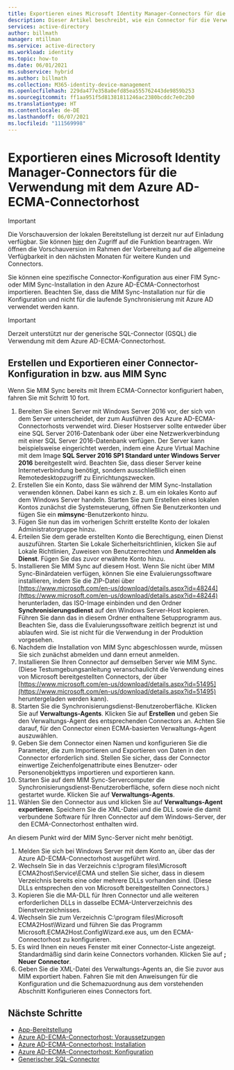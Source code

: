 ```yaml
---
title: Exportieren eines Microsoft Identity Manager-Connectors für die Verwendung mit dem Azure AD-ECMA-Connectorhost
description: Dieser Artikel beschreibt, wie ein Connector für die Verwendung mit dem Azure AD-ECMA-Connectorhost erstellt und aus MIM Sync exportiert werden kann.
services: active-directory
author: billmath
manager: mtillman
ms.service: active-directory
ms.workload: identity
ms.topic: how-to
ms.date: 06/01/2021
ms.subservice: hybrid
ms.author: billmath
ms.collection: M365-identity-device-management
ms.openlocfilehash: 229da477e358a0efd85ea555762443de9859b253
ms.sourcegitcommit: ff1aa951f5d81381811246ac2380bcddc7e0c2b0
ms.translationtype: HT
ms.contentlocale: de-DE
ms.lasthandoff: 06/07/2021
ms.locfileid: "111569998"
---
```

# <a name="export-a-microsoft-identity-manager-connector-for-use-with-azure-ad-ecma-connector-host"></a>Exportieren eines Microsoft Identity Manager-Connectors für die Verwendung mit dem Azure AD-ECMA-Connectorhost

>[!IMPORTANT]
> Die Vorschauversion der lokalen Bereitstellung ist derzeit nur auf Einladung verfügbar. Sie können [hier](https://aka.ms/onpremprovisioningpublicpreviewaccess) den Zugriff auf die Funktion beantragen. Wir öffnen die Vorschauversion im Rahmen der Vorbereitung auf die allgemeine Verfügbarkeit in den nächsten Monaten für weitere Kunden und Connectors.

Sie können eine spezifische Connector-Konfiguration aus einer FIM Sync- oder MIM Sync-Installation in den Azure AD-ECMA-Connectorhost importieren.  Beachten Sie, dass die MIM Sync-Installation nur für die Konfiguration und nicht für die laufende Synchronisierung mit Azure AD verwendet werden kann.

>[!IMPORTANT]
>Derzeit unterstützt nur der generische SQL-Connector (GSQL) die Verwendung mit dem Azure AD-ECMA-Connectorhost.


## <a name="creating-and-exporting-a-connector-configuration-in-mim-sync"></a>Erstellen und Exportieren einer Connector-Konfiguration in bzw. aus MIM Sync
Wenn Sie MIM Sync bereits mit Ihrem ECMA-Connector konfiguriert haben, fahren Sie mit Schritt 10 fort.

 1. Bereiten Sie einen Server mit Windows Server 2016 vor, der sich von dem Server unterscheidet, der zum Ausführen des Azure AD-ECMA-Connectorhosts verwendet wird.  Dieser Hostserver sollte entweder über eine SQL Server 2016-Datenbank oder über eine Netzwerkverbindung mit einer SQL Server 2016-Datenbank verfügen.  Der Server kann beispielsweise eingerichtet werden, indem eine Azure Virtual Machine mit dem Image **SQL Server 2016 SP1 Standard unter Windows Server 2016** bereitgestellt wird.  Beachten Sie, dass dieser Server keine Internetverbindung benötigt, sondern ausschließlich einen Remotedesktopzugriff zu Einrichtungszwecken.
 2. Erstellen Sie ein Konto, dass Sie während der MIM Sync-Installation verwenden können.  Dabei kann es sich z. B. um ein lokales Konto auf dem Windows Server handeln.  Starten Sie zum Erstellen eines lokalen Kontos zunächst die Systemsteuerung, öffnen Sie Benutzerkonten und fügen Sie ein **mimsync**-Benutzerkonto hinzu.
 3. Fügen Sie nun das im vorherigen Schritt erstellte Konto der lokalen Administratorgruppe hinzu.
 4. Erteilen Sie dem gerade erstellten Konto die Berechtigung, einen Dienst auszuführen.  Starten Sie Lokale Sicherheitsrichtlinien, klicken Sie auf Lokale Richtlinien, Zuweisen von Benutzerrechten und **Anmelden als Dienst**.  Fügen Sie das zuvor erwähnte Konto hinzu.
 5. Installieren Sie MIM Sync auf diesem Host. Wenn Sie nicht über MIM Sync-Binärdateien verfügen, können Sie eine Evaluierungssoftware installieren, indem Sie die ZIP-Datei über [https://www.microsoft.com/en-us/download/details.aspx?id=48244](https://www.microsoft.com/en-us/download/details.aspx?id=48244) herunterladen, das ISO-Image einbinden und den Ordner **Synchronisierungsdienst** auf den Windows Server-Host kopieren.  Führen Sie dann das in diesem Ordner enthaltene Setupprogramm aus.   Beachten Sie, dass die Evaluierungssoftware zeitlich begrenzt ist und ablaufen wird. Sie ist nicht für die Verwendung in der Produktion vorgesehen.
 6. Nachdem die Installation von MIM Sync abgeschlossen wurde, müssen Sie sich zunächst abmelden und dann erneut anmelden.
 7. Installieren Sie Ihren Connector auf demselben Server wie MIM Sync.  (Diese Testumgebungsanleitung veranschaulicht die Verwendung eines von Microsoft bereitgestellten Connectors, der über [https://www.microsoft.com/en-us/download/details.aspx?id=51495](https://www.microsoft.com/en-us/download/details.aspx?id=51495) heruntergeladen werden kann).
 8. Starten Sie die Synchronisierungsdienst-Benutzeroberfläche.  Klicken Sie auf **Verwaltungs-Agents**.  Klicken Sie auf **Erstellen** und geben Sie den Verwaltungs-Agent des entsprechenden Connectors an.  Achten Sie darauf, für den Connector einen ECMA-basierten Verwaltungs-Agent auszuwählen.
 9. Geben Sie dem Connector einen Namen und konfigurieren Sie die Parameter, die zum Importieren und Exportieren von Daten in den Connector erforderlich sind.  Stellen Sie sicher, dass der Connector einwertige Zeichenfolgenattribute eines Benutzer- oder Personenobjekttyps importieren und exportieren kann.
 10. Starten Sie auf dem MIM Sync-Servercomputer die Synchronisierungsdienst-Benutzeroberfläche, sofern diese noch nicht gestartet wurde.  Klicken Sie auf **Verwaltungs-Agents**.
 11. Wählen Sie den Connector aus und klicken Sie auf **Verwaltungs-Agent exportieren**.  Speichern Sie die XML-Datei und die DLL sowie die damit verbundene Software für Ihren Connector auf dem Windows-Server, der den ECMA-Connectorhost enthalten wird.

An diesem Punkt wird der MIM Sync-Server nicht mehr benötigt.

 1. Melden Sie sich bei Windows Server mit dem Konto an, über das der Azure AD-ECMA-Connectorhost ausgeführt wird.
 2. Wechseln Sie in das Verzeichnis c:\program files\Microsoft ECMA2host\Service\ECMA und stellen Sie sicher, dass in diesem Verzeichnis bereits eine oder mehrere DLLs vorhanden sind.  (Diese DLLs entsprechen den von Microsoft bereitgestellten Connectors.)
 3. Kopieren Sie die MA-DLL für Ihren Connector und alle weiteren erforderlichen DLLs in dasselbe ECMA-Unterverzeichnis des Dienstverzeichnisses.
 4. Wechseln Sie zum Verzeichnis C:\program files\Microsoft ECMA2Host\Wizard und führen Sie das Programm Microsoft.ECMA2Host.ConfigWizard.exe aus, um den ECMA-Connectorhost zu konfigurieren.
 5. Es wird Ihnen ein neues Fenster mit einer Connector-Liste angezeigt. Standardmäßig sind darin keine Connectors vorhanden.  Klicken Sie auf **; Neuer Connector**.
 6. Geben Sie die XML-Datei des Verwaltungs-Agents an, die Sie zuvor aus MIM exportiert haben.  Fahren Sie mit den Anweisungen für die Konfiguration und die Schemazuordnung aus dem vorstehenden Abschnitt Konfigurieren eines Connectors fort.



## <a name="next-steps"></a>Nächste Schritte


- [App-Bereitstellung](user-provisioning.md)
- [Azure AD-ECMA-Connectorhost: Voraussetzungen](on-premises-ecma-prerequisites.md)
- [Azure AD-ECMA-Connectorhost: Installation](on-premises-ecma-install.md)
- [Azure AD-ECMA-Connectorhost: Konfiguration](on-premises-ecma-configure.md)
- [Generischer SQL-Connector](on-premises-sql-connector-configure.md)